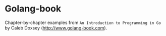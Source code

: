 # Golang-book

Chapter-by-chapter examples from `An Introduction to Programming in Go`
by Caleb Doxsey (http://www.golang-book.com).
